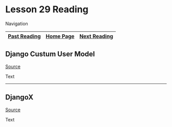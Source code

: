 # Lesson 29 Reading

Navigation

| [Past Reading](../Read-28/README.md) | [Home Page](../README.md) | [Next Reading](../Read-30/README.md) |
| ------------ | --------- | ------------ |

## Django Custum User Model

[Source](https://learndjango.com/tutorials/django-custom-user-model)

Text

---

## DjangoX

[Source](https://github.com/wsvincent/djangox)

Text
